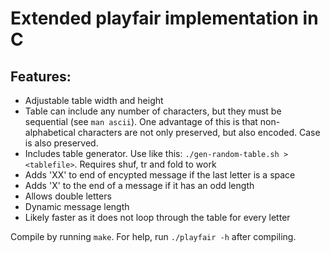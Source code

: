 # Extended playfair implementation in C
## Features:
 - Adjustable table width and height
 - Table can include any number of characters, but they must be sequential (see `man ascii`). One advantage of this is that non-alphabetical characters are not only preserved, but also encoded. Case is also preserved.
 - Includes table generator. Use like this: `./gen-random-table.sh > <tablefile>`. Requires shuf, tr and fold to work
 - Adds 'XX' to end of encypted message if the last letter is a space
 - Adds 'X' to the end of a message if it has an odd length
 - Allows double letters
 - Dynamic message length
 - Likely faster as it does not loop through the table for every letter

Compile by running `make`.
For help, run `./playfair -h` after compiling.

